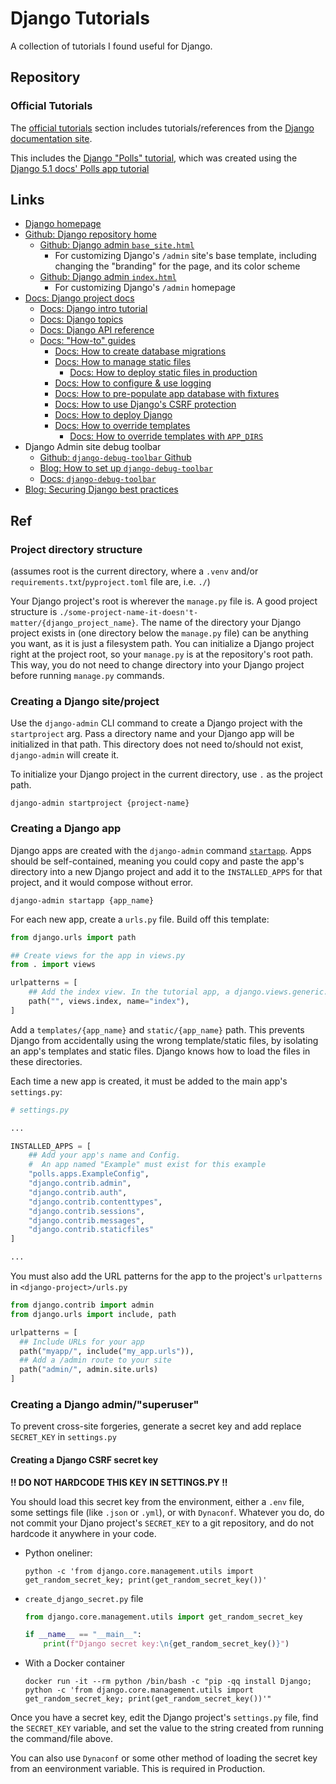# Django Tutorials

A collection of tutorials I found useful for Django.

## Repository

### Official Tutorials

The [official tutorials](./official_tutorials/) section includes tutorials/references from the [Django documentation site](https://docs.djangoproject.com/en/5.1/).

This includes the [Django "Polls" tutorial](./official_tutorials/django-polls-app/), which was created using the [Django 5.1 docs' Polls app tutorial](https://docs.djangoproject.com/en/5.1/intro/tutorial01/#creating-the-polls-app)

## Links

- [Django homepage](https://docs.djangoproject.com/)
- [Github: Django repository home](https://github.com/django/django)
  - [Github: Django admin `base_site.html`](https://github.com/django/django/blob/main/django/contrib/admin/templates/admin/base_site.html)
    - For customizing Django's `/admin` site's base template, including changing the "branding" for the page, and its color scheme
  - [Github: Django admin `index.html`]()
    - For customizing Django's `/admin` homepage
- [Docs: Django project docs](https://docs.djangoproject.com/en/5.1/)
  - [Docs: Django intro tutorial](https://docs.djangoproject.com/en/5.1/intro/)
  - [Docs: Django topics](https://docs.djangoproject.com/en/5.1/topics/)
  - [Docs: Django API reference](https://docs.djangoproject.com/en/5.1/ref/)
  - [Docs: "How-to" guides](https://docs.djangoproject.com/en/5.1/howto/)
    - [Docs: How to create database migrations](https://docs.djangoproject.com/en/5.1/howto/writing-migrations/)
    - [Docs: How to manage static files](https://docs.djangoproject.com/en/5.1/howto/static-files/)
      - [Docs: How to deploy static files in production](https://docs.djangoproject.com/en/5.1/howto/static-files/deployment/)
    - [Docs: How to configure & use logging](https://docs.djangoproject.com/en/5.1/howto/logging/)
    - [Docs: How to pre-populate app database with fixtures](https://docs.djangoproject.com/en/5.1/howto/initial-data/)
    - [Docs: How to use Django's CSRF protection](https://docs.djangoproject.com/en/5.1/howto/csrf/)
    - [Docs: How to deploy Django](https://docs.djangoproject.com/en/5.1/howto/deployment/)
    - [Docs: How to override templates](https://docs.djangoproject.com/en/5.1/howto/overriding-templates/)
      - [Docs: How to override templates with `APP_DIRS`](https://docs.djangoproject.com/en/5.1/howto/overriding-templates/#overriding-from-an-app-s-template-directory)
- Django Admin site debug toolbar
  - [Github: `django-debug-toolbar` Github](https://github.com/jazzband/django-debug-toolbar)
  - [Blog: How to set up `django-debug-toolbar`](https://dev.to/sm0ke/django-debug-toolbar-how-to-configure-2ap9)
  - [Docs: `django-debug-toolbar`](https://django-debug-toolbar.readthedocs.io/en/latest/installation.html)
- [Blog: Securing Django best practices](https://medium.com/django-unleashed/securing-django-applications-best-practices-for-managing-secret-keys-and-environment-variables-f10f5a53490b)


## Ref

### Project directory structure

(assumes root is the current directory, where a `.venv` and/or `requirements.txt`/`pyproject.toml` file are, i.e. `./`)

Your Django project's root is wherever the `manage.py` file is. A good project structure is `./some-project-name-it-doesn't-matter/{django_project_name}`. The name of the directory your Django project exists in (one directory below the `manage.py` file) can be anything you want, as it is just a filesystem path. You can initialize a Django project right at the project root, so your `manage.py` is at the repository's root path. This way, you do not need to change directory into your Django project before running `manage.py` commands.

### Creating a Django site/project

Use the `django-admin` CLI command to create a Django project with the `startproject` arg. Pass a directory name and your Django app will be initialized in that path. This directory does not need to/should not exist, `django-admin` will create it.

To initialize your Django project in the current directory, use `.` as the project path.

```shell
django-admin startproject {project-name}
```

### Creating a Django app

Django apps are created with the `django-admin` command [`startapp`](https://docs.djangoproject.com/en/5.1/ref/django-admin/#startapp). Apps should be self-contained, meaning you could copy and paste the app's directory into a new Django project and add it to the `INSTALLED_APPS` for that project, and it would compose without error.

```shell
django-admin startapp {app_name}
```

For each new app, create a `urls.py` file. Build off this template:

```python title="urls.py template"
from django.urls import path

## Create views for the app in views.py
from . import views

urlpatterns = [
    ## Add the index view. In the tutorial app, a django.views.generic.ListView class is the index page.
    path("", views.index, name="index"),
]
```

Add a `templates/{app_name}` and `static/{app_name}` path. This prevents Django from accidentally using the wrong template/static files, by isolating an app's templates and static files. Django knows how to load the files in these directories.

Each time a new app is created, it must be added to the main app's `settings.py`:

```python title="Django app settings.py"
# settings.py

...

INSTALLED_APPS = [
    ## Add your app's name and Config.
    #  An app named "Example" must exist for this example
    "polls.apps.ExampleConfig",
    "django.contrib.admin",
    "django.contrib.auth",
    "django.contrib.contenttypes",
    "django.contrib.sessions",
    "django.contrib.messages",
    "django.contrib.staticfiles"
]

...
```

You must also add the URL patterns for the app to the project's `urlpatterns` in `<django-project>/urls.py`

```python title="Django project's urls.py"
from django.contrib import admin
from django.urls import include, path

urlpatterns = [
  ## Include URLs for your app
  path("myapp/", include("my_app.urls")),
  ## Add a /admin route to your site
  path("admin/", admin.site.urls)
]
```

### Creating a Django admin/"superuser"

To prevent cross-site forgeries, generate a secret key and add replace `SECRET_KEY` in `settings.py`

#### Creating a Django CSRF secret key

**!! DO NOT HARDCODE THIS KEY IN SETTINGS.PY !!**

You should load this secret key from the environment, either a `.env` file, some settings file (like `.json` or `.yml`), or with `Dynaconf`. Whatever you do, do not commit your Djano project's `SECRET_KEY` to a git repository, and do not hardcode it anywhere in your code.

- Python oneliner:

  ```shell title="Shell one-liner"
  python -c 'from django.core.management.utils import get_random_secret_key; print(get_random_secret_key())'
  ```

- `create_django_secret.py` file

  ```python title="create_django_secret.py"
  from django.core.management.utils import get_random_secret_key

  if __name__ == "__main__":
      print(f"Django secret key:\n{get_random_secret_key()}")

  ```

- With a Docker container

  ```shell title="Execute Django secret creation in Docker container"
  docker run -it --rm python /bin/bash -c "pip -qq install Django; python -c 'from django.core.management.utils import get_random_secret_key; print(get_random_secret_key())'"
  ```

Once you have a secret key, edit the Django project's `settings.py` file, find the `SECRET_KEY` variable, and set the value to the string created from running the command/file above.

You can also use `Dynaconf` or some other method of loading the secret key from an eenvironment variable. This is required in Production.
